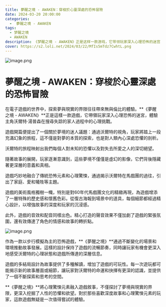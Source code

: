 ```yaml
---
title: 夢醒之境 - AWAKEN：穿梭於心靈深處的恐怖冒險
date: 2024-03-20 20:00:00
categories:
  -  夢醒之境 - AWAKEN
tags:
  - 梦醒之境
  - AWAKEN
description: 《梦醒之境 - AWAKEN》正是这样一款游戏，它带领玩家深入心理恐怖的迷宫，体验主角沃尔特·汤普森在搜寻失踪的家人过程中的心理挑战
cover: https://s2.loli.net/2024/03/22/MfIs5mTdz7CwhtL.png
---
```

![image.png](https://s2.loli.net/2024/03/22/MfIs5mTdz7CwhtL.png)

# 夢醒之境 - AWAKEN：穿梭於心靈深處的恐怖冒險

在電子遊戲的世界中，探索夢與現實的界限往往帶來無與倫比的體驗。**《夢醒之境 - AWAKEN》**正是這樣一款遊戲，它帶領玩家深入心理恐怖的迷宮，體驗主角沃爾特·湯普森在搜尋失踪的家人過程中的心理挑戰。

遊戲開篇便提出了一個關於夢境的迷人議題：通過沃爾特的視角，玩家將踏上一段充滿幻象的旅程，這不僅是對夢的本質的探索，也是對人類內心深處恐懼的剖析。

沃爾特的旅程映射出我們每個人對未知的恐懼以及對失去所愛之人的深切絕望。

隨著故事的展開，玩家逐漸意識到，這些夢境不僅僅是虛幻的影像，它們背後隱藏著更深層的意義和真相。

遊戲巧妙地融合了傳統恐怖元素和心理驚悚，通過揭示沃爾特在馬戲團的過往，引出了家庭、愛和犧牲等主題。

遊戲的美術風格獨樹一幟，特別是對60年代馬戲團文化的精緻再現，為遊戲增添了一層特殊的歷史感和懷舊色彩。從復古海報到場景中的道具，每個細節都經過精心設計，以增強故事的深度和玩家的沉浸感。

此外，遊戲的音效和配音同樣出色。精心打造的聲音效果不僅加劇了遊戲的緊張氛圍，還有效傳達了角色的情感和故事的轉折點。

![image.png](https://s2.loli.net/2024/03/22/JNzGAj2FrDH4CsB.png)

作為一款以步行模擬為主的恐怖遊戲，**《夢醒之境》**通過不斷變化的場景和環境推動故事發展。這樣的設計保持了遊戲的流暢節奏，同時讓玩家有機會更深入地感受沃爾特的心理狀態和遊戲所傳達的深層信息。

遊戲的多結局設計為故事提供了多種解讀，增加了遊戲的可玩性。每一次遊玩都可能揭示新的故事層面或細節，讓玩家對沃爾特的命運和抉擇有更深的認識，並提供了一個不斷探索和思考的空間。

**《夢醒之境》**將心理驚悚元素融入遊戲敘事，不僅探討了夢境與現實的界限，更深入挖掘了人性的恐懼和欲望。對於那些喜歡深度故事和心理驚悚元素的玩家，這款遊戲無疑是一次值得嘗試的體驗。
